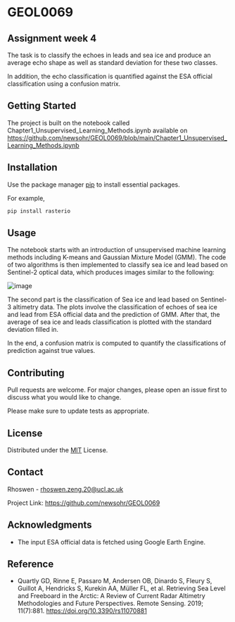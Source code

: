 # GEOL0069

<!-- ABOUT THE PROJECT -->
## Assignment week 4

The task is to classify the echoes in leads and sea ice and produce an average echo shape as well as standard deviation for these two classes.

In addition, the echo classification is quantified against the ESA official classification using a confusion matrix.


<!-- GETTING STARTED -->
## Getting Started

The project is built on the notebook called Chapter1_Unsupervised_Learning_Methods.ipynb available on https://github.com/newsohr/GEOL0069/blob/main/Chapter1_Unsupervised_Learning_Methods.ipynb
<!-- ### Prerequisites

This is an example of how to list things you need to use the software and how to install them.
* npm
  ```sh
  npm install npm@latest -g
  ```
-->
  
## Installation

Use the package manager [pip](https://pip.pypa.io/en/stable/) to install essential packages.

For example,

```bash
pip install rasterio
```


## Usage

<!-- ```python
import foobar

# returns 'words'
foobar.pluralize('word')

# returns 'geese'
foobar.pluralize('goose')

# returns 'phenomenon'
foobar.singularize('phenomena')
```

 USAGE EXAMPLES -->

The notebook starts with an introduction of unsupervised machine learning methods including K-means and Gaussian Mixture Model (GMM). The code of two algorithms is then implemented to classify sea ice and lead based on Sentinel-2 optical data, which produces images similar to the following:

![image](https://github.com/newsohr/GEOL0069/assets/152040156/549021e9-c887-4689-bf53-1b5ac3f8bb32)


The second part is the classification of Sea ice and lead based on Sentinel-3 altimetry data. The plots involve the classification of echoes of sea ice and lead from ESA official data and the prediction of GMM. After that, the average of sea ice and leads classification is plotted with the standard deviation filled in.

In the end, a confusion matrix is computed to quantify the classifications of prediction against true values.


<!-- ROADMAP 
## Roadmap

- [ ] Feature 1
- [ ] Feature 2
- [ ] Feature 3
    - [ ] Nested Feature

See the [open issues](https://github.com/github_username/repo_name/issues) for a full list of proposed features (and known issues). 
-->



## Contributing

Pull requests are welcome. For major changes, please open an issue first to discuss what you would like to change.

Please make sure to update tests as appropriate.


## License

Distributed under the [MIT](https://choosealicense.com/licenses/mit/) License. 


## Contact

Rhoswen - rhoswen.zeng.20@ucl.ac.uk

Project Link: https://github.com/newsohr/GEOL0069

## Acknowledgments

* []() The input ESA official data is fetched using Google Earth Engine.


## Reference

* []() Quartly GD, Rinne E, Passaro M, Andersen OB, Dinardo S, Fleury S, Guillot A, Hendricks S, Kurekin AA, Müller FL, et al. Retrieving Sea Level and Freeboard in the Arctic: A Review of Current Radar Altimetry Methodologies and Future Perspectives. Remote Sensing. 2019; 11(7):881. https://doi.org/10.3390/rs11070881



